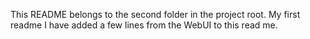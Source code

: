This README belongs to the second folder in the project root.
My first readme I have added a few lines from the WebUI to this read me.

